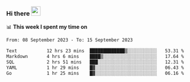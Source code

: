 ### Hi there <a href="https://www.gautamkrishnar.com/"><img src="https://media.giphy.com/media/hvRJCLFzcasrR4ia7z/giphy.gif" width="25px"></a>

📊 **This week I spent my time on**

<!--START_SECTION:waka-->

```txt
From: 08 September 2023 - To: 15 September 2023

Text           12 hrs 23 mins  █████████████▒░░░░░░░░░░░   53.31 %
Markdown       4 hrs 6 mins    ████▒░░░░░░░░░░░░░░░░░░░░   17.64 %
SQL            2 hrs 51 mins   ███░░░░░░░░░░░░░░░░░░░░░░   12.31 %
YAML           1 hr 29 mins    █▓░░░░░░░░░░░░░░░░░░░░░░░   06.43 %
Go             1 hr 25 mins    █▓░░░░░░░░░░░░░░░░░░░░░░░   06.16 %
```

<!--END_SECTION:waka-->
